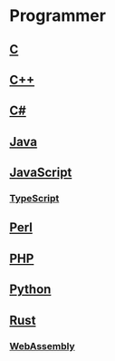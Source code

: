 # Programmer

## [C](/c/)
## [C++](/cpp/)
## [C#](/csharp/)
## [Java](/java/)
## [JavaScript](/javascript/)
### [TypeScript](/javascript/typescript/)
## [Perl](/perl/)
## [PHP](/php/)
## [Python](/python/)
## [Rust](/rust/)
### [WebAssembly](/rust/webassembly/)
